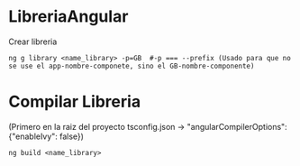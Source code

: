 # LibreriaAngular

Crear libreria
```
ng g library <name_library> -p=GB  #-p === --prefix (Usado para que no se use el app-nombre-componete, sino el GB-nombre-componente)
```

# Compilar Libreria
(Primero en la raiz del proyecto tsconfig.json -> "angularCompilerOptions": {"enableIvy": false})
```
ng build <name_library> 
```